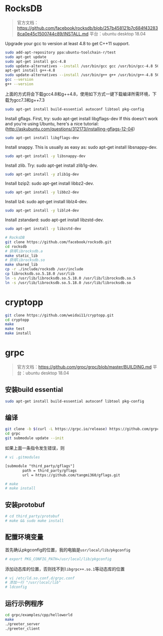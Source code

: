 # RocksDB

> 官方文档：https://github.com/facebook/rocksdb/blob/257b458121b7c684f432838ca0e45c1500744c89/INSTALL.md
> 平台：ubuntu desktop 18.04

Upgrade your gcc to version at least 4.8 to get C++11 support.

```bash
sudo add-apt-repository ppa:ubuntu-toolchain-r/test
sudo apt-get update
sudo apt-get install gcc-4.8
sudo update-alternatives --install /usr/bin/gcc gcc /usr/bin/gcc-4.8 50
apt-get install g++-4.8
sudo update-alternatives --install /usr/bin/g++ g++ /usr/bin/g++-4.8 50
gcc --version
g++ --version
```

上面的方式将会下载gcc4.8和g++4.8，使用如下方式一键下载编译所需环境，下载为gcc7.3和g++7.3

```bash
sudo apt-get install build-essential autoconf libtool pkg-config
```

Install gflags. First, try: sudo apt-get install libgflags-dev If this doesn't work and you're using Ubuntu, here's a nice tutorial: (http://askubuntu.com/questions/312173/installing-gflags-12-04)

```bash
sudo apt-get install libgflags-dev
```

Install snappy. This is usually as easy as: sudo apt-get install libsnappy-dev.

```bash
sudo apt-get install -y libsnappy-dev
```

Install zlib. Try: sudo apt-get install zlib1g-dev.

```bash
sudo apt-get install -y zlib1g-dev
```

Install bzip2: sudo apt-get install libbz2-dev.

```bash
sudo apt-get install -y libbz2-dev
```

Install lz4: sudo apt-get install liblz4-dev.

```bash
sudo apt-get install -y liblz4-dev
```

Install zstandard: sudo apt-get install libzstd-dev.

```bash
sudo apt-get install -y libzstd-dev
```

```bash
# RocksDB
git clone https://github.com/facebook/rocksdb.git
cd rocksdb
# 获得librocksdb.a
make static_lib
# 获得librocksdb.so
make shared_lib
cp -r ./include/rocksdb /usr/include
cp librocksdb.so.5.18.0 /usr/lib
ln -s /usr/lib/librocksdb.so.5.18.0 /usr/lib/librocksdb.so.5
ln -s /usr/lib/librocksdb.so.5.18.0 /usr/lib/librocksdb.so	
```


# cryptopp

```bash
git clone https://github.com/weidai11/cryptopp.git
cd cryptopp
make
make test
make install
```


# grpc

> 官方文档：https://github.com/grpc/grpc/blob/master/BUILDING.md
> 平台：ubuntu desktop 18.04


## 安装build essential

```bash
sudo apt-get install build-essential autoconf libtool pkg-config
```

##  编译

```bash
git clone -b $(curl -L https://grpc.io/release) https://github.com/grpc/grpc
cd grpc
git submodule update --init
```

如果上面一条指令发生错误，则

```bash
# vi .gitmodules
```

```txt
[submodule "third_party/gflags"]
	    path = third_party/gflags
	    url = https://github.com/tangmi360/gflags.git
```

```bash
# make
# make install
```

## 安装protobuf

```bash
# cd third_party/protobuf
# make && sudo make install
```

## 配置环境变量

首先确认pkgconfig的位置，我的电脑是`usr/local/lib/pkgconfig`

```bash
# export PKG_CONFIG_PATH=/usr/local/lib/pkgconfig
```

添加动态库的位置，否则找不到`libgrpc++.so.1`等动态库的位置

```bash
# vi /etc/ld.so.conf.d/grpc.conf
# 添加一行 "/usr/local/lib"
# ldconfig
```

## 运行示例程序

```bash
cd grpc/examples/cpp/helloworld
make
./greeter_server
./greeter_client
```

